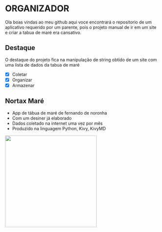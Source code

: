 # ORGANIZADOR
Ola boas vindas ao meu github aqui voce encontrará o repositorio de um aplicativo requerido por um parente, pois o projeto manual de ir em um site e criar a tabua de maré era cansativo.
## Destaque
O destaque do projeto fica na manipulação de string obtido de um site com uma lista de dados da tabua de maré
- [x] Coletar
- [x] Organizar
- [x] Armazenar

## Nortax Maré
- App de tábua de maré de fernando de noronha
- Com um desiner já elaborado
- Dados coletado na internet uma vez por mês
- Produzido na linguagem Python, Kivy, KivyMD

<img src='https://user-images.githubusercontent.com/53744463/162071724-433721c9-6a36-48d6-9348-68597a692ef0.png' width='300'>
